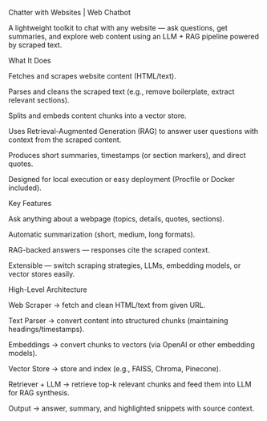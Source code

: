 Chatter with Websites | Web Chatbot

A lightweight toolkit to chat with any website — ask questions, get summaries, and explore web content using an LLM + RAG pipeline powered by scraped text.

What It Does

Fetches and scrapes website content (HTML/text).

Parses and cleans the scraped text (e.g., remove boilerplate, extract relevant sections).

Splits and embeds content chunks into a vector store.

Uses Retrieval-Augmented Generation (RAG) to answer user questions with context from the scraped content.

Produces short summaries, timestamps (or section markers), and direct quotes.

Designed for local execution or easy deployment (Procfile or Docker included).

Key Features

Ask anything about a webpage (topics, details, quotes, sections).

Automatic summarization (short, medium, long formats).

RAG-backed answers — responses cite the scraped context.

Extensible — switch scraping strategies, LLMs, embedding models, or vector stores easily.

High-Level Architecture

Web Scraper → fetch and clean HTML/text from given URL.

Text Parser → convert content into structured chunks (maintaining headings/timestamps).

Embeddings → convert chunks to vectors (via OpenAI or other embedding models).

Vector Store → store and index (e.g., FAISS, Chroma, Pinecone).

Retriever + LLM → retrieve top-k relevant chunks and feed them into LLM for RAG synthesis.

Output → answer, summary, and highlighted snippets with source context.
